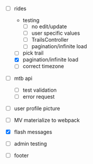 * [ ] rides

  * testing
    * [ ] no edit/update
    * [ ] user specific values
    * [ ] TrailsController
    * [ ] pagination/infinite load
  * [ ] pick trail
  * [x] pagination/infinite load
  * [ ] correct timezone

* [ ] mtb api

  * [ ] test validation
  * [ ] error request

* [ ] user profile picture
* [ ] MV materialize to webpack
* [x] flash messages
* [ ] admin testing
* [ ] footer
